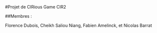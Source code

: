 #Projet de CIRious Game CIR2

##Membres :

Florence Dubois, 
Cheikh Saliou Niang, 
Fabien Amelinck, 
et Nicolas Barrat
